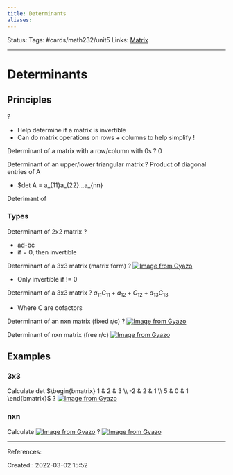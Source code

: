 ```yaml
---
title: Determinants
aliases:
---
```

Status:
Tags: #cards/math232/unit5
Links: [Matrix](out/matrix.md)
___

# Determinants

## Principles
?
- Help determine if a matrix is invertible
- Can do matrix operations on rows + columns to help simplify !
<!--SR:!2022-03-29,7,150-->

Determinant of a matrix with a row/column with 0s
?
0
<!--SR:!2022-04-03,12,170-->

Determinant of an upper/lower triangular matrix
?
Product of diagonal entries of A
- $det A  = a_{11}a_{22}...a_{nn}
<!--SR:!2022-03-26,4,130-->

Deterimant of 

### Types
Determinant of 2x2 matrix
?
- ad-bc
- if = 0, then invertible
<!--SR:!2022-03-28,6,150-->

Determinant of a 3x3 matrix (matrix form)
?
[![Image from Gyazo](https://i.gyazo.com/cd7e38b5e89ac140eee75dca834e4b46.png)](https://gyazo.com/cd7e38b5e89ac140eee75dca834e4b46)
- Only invertible if != 0
<!--SR:!2022-03-29,7,150-->

Determinant of a 3x3 matrix
?
$a_{11}C_{11} + a_{12}+C_{12} + a_{13}C_{13}$
- Where C are cofactors
<!--SR:!2022-03-29,7,150-->

Determinant of an nxn matrix (fixed r/c)
?
[![Image from Gyazo](https://i.gyazo.com/e85bac9a58f5d848969f13206e1ae05d.png)](https://gyazo.com/e85bac9a58f5d848969f13206e1ae05d)
<!--SR:!2022-03-28,3,130-->

Determinant of nxn matrix (free r/c)
[![Image from Gyazo](https://i.gyazo.com/e8151a13eb73b002deb0775eb9618d73.png)](https://gyazo.com/e8151a13eb73b002deb0775eb9618d73)

## Examples

### 3x3
Calculate det $\begin{bmatrix}
1 & 2 & 3 \\
-2 & 2 & 1 \\
5 & 0 & 1
\end{bmatrix}$
?
[![Image from Gyazo](https://i.gyazo.com/82de5667aa57cf6d71c30bc9954d686c.png)](https://gyazo.com/82de5667aa57cf6d71c30bc9954d686c)
<!--SR:!2022-04-04,10,150-->

### nxn
Calculate [![Image from Gyazo](https://i.gyazo.com/eca72276f61149ba9ea51d84e1c8e933.png)](https://gyazo.com/eca72276f61149ba9ea51d84e1c8e933)
?
[![Image from Gyazo](https://i.gyazo.com/e7b4f6f0dc7eeba9ddef8324205800c4.png)](https://gyazo.com/e7b4f6f0dc7eeba9ddef8324205800c4)
<!--SR:!2022-03-28,3,130-->

___
References:

Created:: 2022-03-02 15:52
